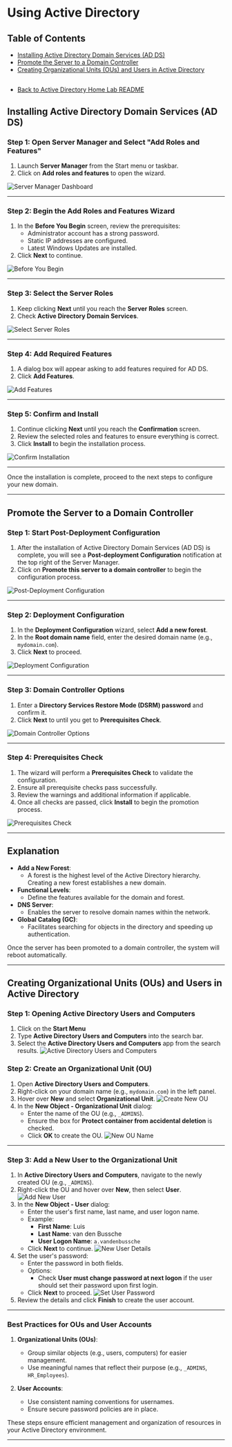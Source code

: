 # Using Active Directory

## Table of Contents
- [Installing Active Directory Domain Services (AD DS)](#installing-active-directory-domain-services-(ad-ds))
- [Promote the Server to a Domain Controller](#promote-the-server-to-a-domain-controller)
- [Creating Organizational Units (OUs) and Users in Active Directory](#creating-organizational-units-(ous)-and-users-in-active-directory)
##
- [Back to Active Directory Home Lab README](../README.md)
##

## **Installing Active Directory Domain Services (AD DS)**

### Step 1: Open Server Manager and Select "Add Roles and Features"
1. Launch **Server Manager** from the Start menu or taskbar.
2. Click on **Add roles and features** to open the wizard.

![Server Manager Dashboard](../screenshots/servermanager.png)

---

### Step 2: Begin the Add Roles and Features Wizard
1. In the **Before You Begin** screen, review the prerequisites:
   - Administrator account has a strong password.
   - Static IP addresses are configured.
   - Latest Windows Updates are installed.
2. Click **Next** to continue.

![Before You Begin](../screenshots/servermanager2.png)

---

### Step 3: Select the Server Roles
1. Keep clicking **Next** until you reach the **Server Roles** screen.
2. Check **Active Directory Domain Services**.

![Select Server Roles](../screenshots/servermanager3.png)

---

### Step 4: Add Required Features
1. A dialog box will appear asking to add features required for AD DS.
2. Click **Add Features**.

![Add Features](../screenshots/servermanager4.png)

---

### Step 5: Confirm and Install
1. Continue clicking **Next** until you reach the **Confirmation** screen.
2. Review the selected roles and features to ensure everything is correct.
3. Click **Install** to begin the installation process.

![Confirm Installation](../screenshots/servermanager5.png)

---

Once the installation is complete, proceed to the next steps to configure your new domain.

---

## **Promote the Server to a Domain Controller**

### Step 1: Start Post-Deployment Configuration
1. After the installation of Active Directory Domain Services (AD DS) is complete, you will see a **Post-deployment Configuration** notification at the top right of the Server Manager.
2. Click on **Promote this server to a domain controller** to begin the configuration process.

![Post-Deployment Configuration](../screenshots/servermanager6.png)

---

### Step 2: Deployment Configuration
1. In the **Deployment Configuration** wizard, select **Add a new forest**.
2. In the **Root domain name** field, enter the desired domain name (e.g., `mydomain.com`).
3. Click **Next** to proceed.

![Deployment Configuration](../screenshots/servermanager7.png)

---

### Step 3: Domain Controller Options
1. Enter a **Directory Services Restore Mode (DSRM) password** and confirm it.
2. Click **Next** to until you get to **Prerequisites Check**.

![Domain Controller Options](../screenshots/servermanager8.png)

---

### Step 4: Prerequisites Check
1. The wizard will perform a **Prerequisites Check** to validate the configuration.
2. Ensure all prerequisite checks pass successfully.
3. Review the warnings and additional information if applicable.
4. Once all checks are passed, click **Install** to begin the promotion process.

![Prerequisites Check](../screenshots/servermanager9.png)

---

## **Explanation**
- **Add a New Forest**:
  - A forest is the highest level of the Active Directory hierarchy. Creating a new forest establishes a new domain.
- **Functional Levels**:
  - Define the features available for the domain and forest.
- **DNS Server**:
  - Enables the server to resolve domain names within the network.
- **Global Catalog (GC)**:
  - Facilitates searching for objects in the directory and speeding up authentication.

Once the server has been promoted to a domain controller, the system will reboot automatically.

---

## Creating Organizational Units (OUs) and Users in Active Directory

### Step 1: Opening Active Directory Users and Computers

1. Click on the **Start Menu**
2. Type **Active Directory Users and Computers** into the search bar.
3. Select the **Active Directory Users and Computers** app from the search results.
   ![Active Directory Users and Computers](screenshots/adusersandcomputers.png)


### Step 2: Create an Organizational Unit (OU)
1. Open **Active Directory Users and Computers**.
2. Right-click on your domain name (e.g., `mydomain.com`) in the left panel.
3. Hover over **New** and select **Organizational Unit**.
   ![Create New OU](screenshots/newou1.png)
4. In the **New Object - Organizational Unit** dialog:
   - Enter the name of the OU (e.g., `_ADMINS`).
   - Ensure the box for **Protect container from accidental deletion** is checked.
   - Click **OK** to create the OU.
   ![New OU Name](screenshots/newou2.png)

---

### Step 3: Add a New User to the Organizational Unit
1. In **Active Directory Users and Computers**, navigate to the newly created OU (e.g., `_ADMINS`).
2. Right-click the OU and hover over **New**, then select **User**.
   ![Add New User](screenshots/newuser1.png)
3. In the **New Object - User** dialog:
   - Enter the user's first name, last name, and user logon name.
   - Example:
     - **First Name**: Luis
     - **Last Name**: van den Bussche
     - **User Logon Name**: `a.vandenbussche`
   - Click **Next** to continue.
   ![New User Details](screenshots/newuser2.png)
4. Set the user's password:
   - Enter the password in both fields.
   - Options:
     - Check **User must change password at next logon** if the user should set their password upon first login.
   - Click **Next** to proceed.
   ![Set User Password](screenshots/newuser3.png)
5. Review the details and click **Finish** to create the user account.

---

### Best Practices for OUs and User Accounts
1. **Organizational Units (OUs)**:
   - Group similar objects (e.g., users, computers) for easier management.
   - Use meaningful names that reflect their purpose (e.g., `_ADMINS`, `HR_Employees`).

2. **User Accounts**:
   - Use consistent naming conventions for usernames.
   - Ensure secure password policies are in place.

These steps ensure efficient management and organization of resources in your Active Directory environment.

---

